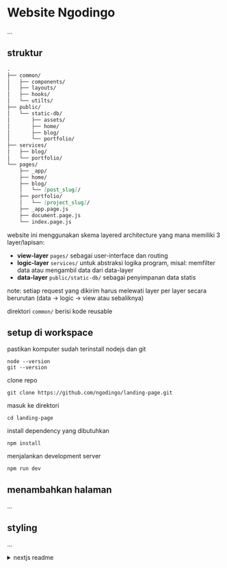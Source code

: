 # Website Ngodingo
...
## struktur
```md
.
├── common/
│   ├── components/
│   ├── layouts/
│   ├── hooks/
│   └── utilts/
├── public/
│   └── static-db/
│       ├── assets/
│       ├── home/
│       ├── blog/
│       └── portfolio/
├── services/
│   ├── blog/
│   └── portfolio/
└── pages/
    ├── _app/
    ├── home/
    ├── blog/
    │   └── [post_slug]/
    ├── portfolio/
    │   └── [project_slug]/
    ├── _app.page.js
    ├── document.page.js
    └── index.page.js
```
website ini menggunakan skema layered architecture yang mana memiliki 3 layer/lapisan:
- **view-layer** `pages/` sebagai user-interface dan routing
- **logic-layer** `services/` untuk abstraksi logika program, misal: memfilter data atau mengambil data dari data-layer
- **data-layer** `public/static-db/` sebagai penyimpanan data statis

note: setiap request yang dikirim harus melewati layer per layer secara berurutan (data -> logic -> view atau sebaliknya)

direktori `common/` berisi kode reusable

## setup di workspace
pastikan komputer sudah terinstall nodejs dan git
```
node --version
git --version
```
clone repo
```
git clone https://github.com/ngodingo/landing-page.git
```
masuk ke direktori
```
cd landing-page
```
install dependency yang dibutuhkan
```
npm install
```
menjalankan development server
```
npm run dev
```

## menambahkan halaman
...
## styling
...


<details>
  <summary>nextjs readme</summary>
  
  This is a [Next.js](https://nextjs.org/) project bootstrapped with [`create-next-app`](https://github.com/vercel/next.js/tree/canary/packages/create-next-app).

  ## Getting Started

  First, run the development server:

  ```bash
  npm run dev
  # or
  yarn dev
  ```

  Open [http://localhost:3000](http://localhost:3000) with your browser to see the result.

  You can start editing the page by modifying `pages/index.js`. The page auto-updates as you edit the file.

  [API routes](https://nextjs.org/docs/api-routes/introduction) can be accessed on [http://localhost:3000/api/hello](http://localhost:3000/api/hello). This endpoint can be edited in `pages/api/hello.js`.

  The `pages/api` directory is mapped to `/api/*`. Files in this directory are treated as [API routes](https://nextjs.org/docs/api-routes/introduction) instead of React pages.

  This project uses [`next/font`](https://nextjs.org/docs/basic-features/font-optimization) to automatically optimize and load Inter, a custom Google Font.

  ## Learn More

  To learn more about Next.js, take a look at the following resources:

  - [Next.js Documentation](https://nextjs.org/docs) - learn about Next.js features and API.
  - [Learn Next.js](https://nextjs.org/learn) - an interactive Next.js tutorial.

  You can check out [the Next.js GitHub repository](https://github.com/vercel/next.js/) - your feedback and contributions are welcome!

  ## Deploy on Vercel

  The easiest way to deploy your Next.js app is to use the [Vercel Platform](https://vercel.com/new?utm_medium=default-template&filter=next.js&utm_source=create-next-app&utm_campaign=create-next-app-readme) from the creators of Next.js.

  Check out our [Next.js deployment documentation](https://nextjs.org/docs/deployment) for more details.

</details>
